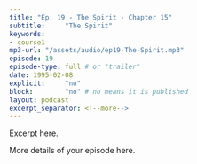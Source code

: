 ```yaml
---
title: "Ep. 19 - The Spirit - Chapter 15"
subtitle:     "The Spirit"
keywords:
- course1
mp3-url: "/assets/audio/ep19-The-Spirit.mp3"
episode: 19
episode-type: full # or "trailer"
date: 1995-02-08
explicit:     "no"
block:        "no" # no means it is published
layout: podcast
excerpt_separator: <!--more-->
---
```

Excerpt here.
<!--more-->

More details of your episode here.
